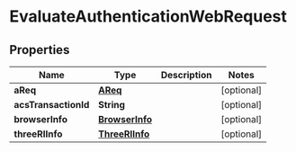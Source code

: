 
# EvaluateAuthenticationWebRequest

## Properties
Name | Type | Description | Notes
------------ | ------------- | ------------- | -------------
**aReq** | [**AReq**](AReq.md) |  |  [optional]
**acsTransactionId** | **String** |  |  [optional]
**browserInfo** | [**BrowserInfo**](BrowserInfo.md) |  |  [optional]
**threeRIInfo** | [**ThreeRIInfo**](ThreeRIInfo.md) |  |  [optional]



